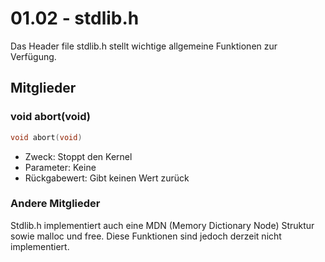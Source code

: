 # 01.02 - stdlib.h
Das Header file stdlib.h stellt wichtige allgemeine Funktionen zur Verfügung.

## Mitglieder
### void abort(void)
```c
void abort(void)
```
- Zweck: Stoppt den Kernel
- Parameter: Keine
- Rückgabewert: Gibt keinen Wert zurück

### Andere Mitglieder
Stdlib.h implementiert auch eine MDN (Memory Dictionary Node) Struktur sowie malloc und free. Diese Funktionen sind jedoch derzeit nicht implementiert.

